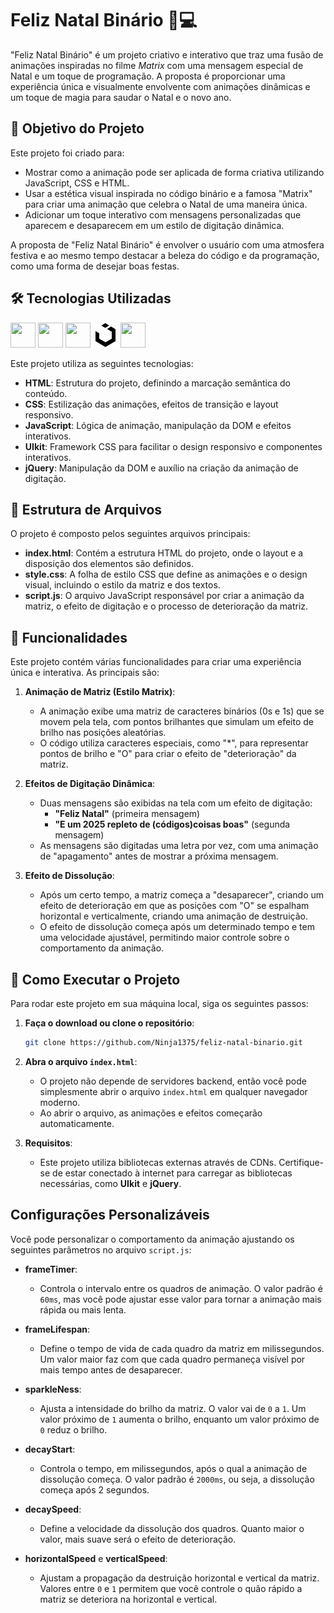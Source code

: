 # Feliz Natal Binário 🎄💻

"Feliz Natal Binário" é um projeto criativo e interativo que traz uma fusão de animações inspiradas no filme *Matrix* com uma mensagem especial de Natal e um toque de programação. A proposta é proporcionar uma experiência única e visualmente envolvente com animações dinâmicas e um toque de magia para saudar o Natal e o novo ano.

## 🎯 Objetivo do Projeto

Este projeto foi criado para:

- Mostrar como a animação pode ser aplicada de forma criativa utilizando JavaScript, CSS e HTML.
- Usar a estética visual inspirada no código binário e a famosa "Matrix" para criar uma animação que celebra o Natal de uma maneira única.
- Adicionar um toque interativo com mensagens personalizadas que aparecem e desaparecem em um estilo de digitação dinâmica.

A proposta de "Feliz Natal Binário" é envolver o usuário com uma atmosfera festiva e ao mesmo tempo destacar a beleza do código e da programação, como uma forma de desejar boas festas.

## 🛠️ Tecnologias Utilizadas

<a href="https://programartudo.blogspot.com/2024/11/html-tudo-o-que-precisa-para-comecar.html" target="_blank"><img loading="lazy" src="https://cdn.jsdelivr.net/gh/devicons/devicon/icons/html5/html5-original.svg" width="40" height="40"/></a> <a href="https://programartudo.blogspot.com/2024/11/css-como-dar-estilo-ao-teu-website.html" target="_blank"><img loading="lazy" src="https://cdn.jsdelivr.net/gh/devicons/devicon/icons/css3/css3-original.svg" width="40" height="40"/></a> <a href="https://programartudo.blogspot.com/2024/11/javascript-linguagem-dinamica-da-web.html" target="_blank"><img loading="lazy" src="https://cdn.jsdelivr.net/gh/devicons/devicon/icons/javascript/javascript-original.svg" width="40" height="40"/></a> <a href="https://getuikit.com/" target="_blank"> <img loading="lazy" src="https://raw.githubusercontent.com/uikit/uikit/772522a0afc623afe363b139954cb2d9f4c4f017/src/images/icons/uikit.svg" width="40" height="40"/></a> <a href="https://jquery.com/" target="_blank"> <img loading="lazy" src="https://cdn.jsdelivr.net/gh/devicons/devicon/icons/jquery/jquery-original.svg" width="40" height="40"/></a>

Este projeto utiliza as seguintes tecnologias:

- **HTML**: Estrutura do projeto, definindo a marcação semântica do conteúdo.
- **CSS**: Estilização das animações, efeitos de transição e layout responsivo.
- **JavaScript**: Lógica de animação, manipulação da DOM e efeitos interativos.
- **UIkit**: Framework CSS para facilitar o design responsivo e componentes interativos.
- **jQuery**: Manipulação da DOM e auxílio na criação da animação de digitação.

## 📂 Estrutura de Arquivos

O projeto é composto pelos seguintes arquivos principais:

- **index.html**: Contém a estrutura HTML do projeto, onde o layout e a disposição dos elementos são definidos.
- **style.css**: A folha de estilo CSS que define as animações e o design visual, incluindo o estilo da matriz e dos textos.
- **script.js**: O arquivo JavaScript responsável por criar a animação da matriz, o efeito de digitação e o processo de deterioração da matriz.

## 🚀 Funcionalidades

Este projeto contém várias funcionalidades para criar uma experiência única e interativa. As principais são:

1. **Animação de Matriz (Estilo Matrix)**:
   - A animação exibe uma matriz de caracteres binários (0s e 1s) que se movem pela tela, com pontos brilhantes que simulam um efeito de brilho nas posições aleatórias.
   - O código utiliza caracteres especiais, como "*", para representar pontos de brilho e "O" para criar o efeito de "deterioração" da matriz.

2. **Efeitos de Digitação Dinâmica**:
   - Duas mensagens são exibidas na tela com um efeito de digitação:
     - **"Feliz Natal"** (primeira mensagem)
     - **"E um 2025 repleto de (códigos)coisas boas"** (segunda mensagem)
   - As mensagens são digitadas uma letra por vez, com uma animação de "apagamento" antes de mostrar a próxima mensagem.

3. **Efeito de Dissolução**:
   - Após um certo tempo, a matriz começa a "desaparecer", criando um efeito de deterioração em que as posições com "O" se espalham horizontal e verticalmente, criando uma animação de destruição.
   - O efeito de dissolução começa após um determinado tempo e tem uma velocidade ajustável, permitindo maior controle sobre o comportamento da animação.

## 🌟 Como Executar o Projeto

Para rodar este projeto em sua máquina local, siga os seguintes passos:

1. **Faça o download ou clone o repositório**:
   ```bash
   git clone https://github.com/Ninja1375/feliz-natal-binario.git

2. **Abra o arquivo `index.html`**:
   - O projeto não depende de servidores backend, então você pode simplesmente abrir o arquivo `index.html` em qualquer navegador moderno.
   - Ao abrir o arquivo, as animações e efeitos começarão automaticamente.

3. **Requisitos**:
   - Este projeto utiliza bibliotecas externas através de CDNs. Certifique-se de estar conectado à internet para carregar as bibliotecas necessárias, como **UIkit** e **jQuery**.

## Configurações Personalizáveis

Você pode personalizar o comportamento da animação ajustando os seguintes parâmetros no arquivo `script.js`:

- **frameTimer**: 
  - Controla o intervalo entre os quadros de animação. O valor padrão é `60ms`, mas você pode ajustar esse valor para tornar a animação mais rápida ou mais lenta.
  
- **frameLifespan**:
  - Define o tempo de vida de cada quadro da matriz em milissegundos. Um valor maior faz com que cada quadro permaneça visível por mais tempo antes de desaparecer.

- **sparkleNess**:
  - Ajusta a intensidade do brilho da matriz. O valor vai de `0` a `1`. Um valor próximo de `1` aumenta o brilho, enquanto um valor próximo de `0` reduz o brilho.

- **decayStart**:
  - Controla o tempo, em milissegundos, após o qual a animação de dissolução começa. O valor padrão é `2000ms`, ou seja, a dissolução começa após 2 segundos.

- **decaySpeed**:
  - Define a velocidade da dissolução dos quadros. Quanto maior o valor, mais suave será o efeito de deterioração.

- **horizontalSpeed** e **verticalSpeed**:
  - Ajustam a propagação da destruição horizontal e vertical da matriz. Valores entre `0` e `1` permitem que você controle o quão rápido a matriz se deteriora na horizontal e vertical.
